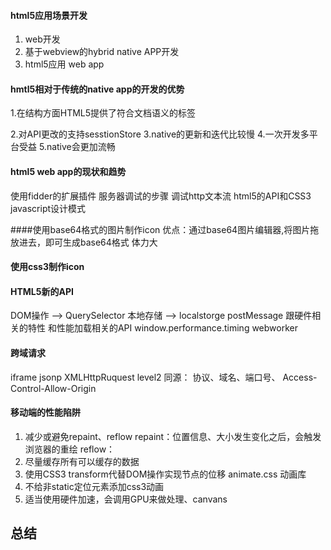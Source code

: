#### html5应用场景开发
1. web开发
2. 基于webview的hybrid native APP开发
3. html5应用 web app

#### hmtl5相对于传统的native app的开发的优势
1.在结构方面HTML5提供了符合文档语义的标签<article><section>
2.对API更改的支持sesstionStore
3.native的更新和迭代比较慢
4.一次开发多平台受益
5.native会更加流畅

#### html5 web app的现状和趋势

使用fidder的扩展插件 服务器调试的步骤
调试http文本流
html5的API和CSS3
javascript设计模式

####使用base64格式的图片制作icon
优点：通过base64图片编辑器,将图片拖放进去，即可生成base64格式
体力大
#### 使用css3制作icon


#### HTML5新的API
DOM操作 --> QuerySelector
本地存储 --> localstorge postMessage
跟硬件相关的特性 
和性能加载相关的API window.performance.timing
webworker

#### 跨域请求
iframe
jsonp
XMLHttpRuquest level2 
同源： 协议、域名、端口号、
Access-Control-Allow-Origin

#### 移动端的性能陷阱
1. 减少或避免repaint、reflow
	repaint：位置信息、大小发生变化之后，会触发浏览器的重绘
	reflow：
2. 尽量缓存所有可以缓存的数据
3. 使用CSS3 transform代替DOM操作实现节点的位移
	animate.css 动画库
4. 不给非static定位元素添加css3动画
5. 适当使用硬件加速，会调用GPU来做处理、canvans


## 总结







